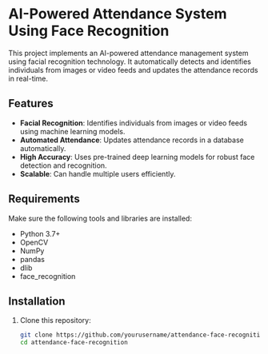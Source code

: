 # AI-Powered Attendance System Using Face Recognition

This project implements an AI-powered attendance management system using facial recognition technology. It automatically detects and identifies individuals from images or video feeds and updates the attendance records in real-time.

## Features
- **Facial Recognition**: Identifies individuals from images or video feeds using machine learning models.
- **Automated Attendance**: Updates attendance records in a database automatically.
- **High Accuracy**: Uses pre-trained deep learning models for robust face detection and recognition.
- **Scalable**: Can handle multiple users efficiently.

## Requirements
Make sure the following tools and libraries are installed:
- Python 3.7+
- OpenCV
- NumPy
- pandas
- dlib
- face_recognition

## Installation

1. Clone this repository:
   ```bash
   git clone https://github.com/yourusername/attendance-face-recognition.git
   cd attendance-face-recognition
